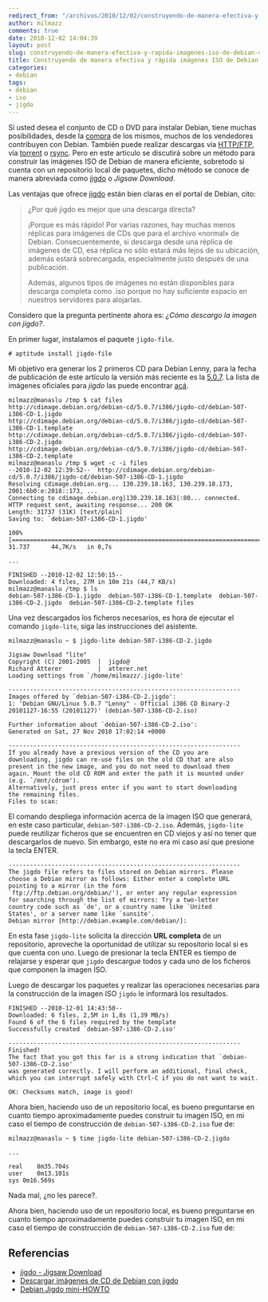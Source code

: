 ```yaml
---
redirect_from: "/archivos/2010/12/02/construyendo-de-manera-efectiva-y-rapida-imagenes-iso-de-debian-con-jigdo/"
author: milmazz
comments: true
date: 2010-12-02 14:04:39
layout: post
slug: construyendo-de-manera-efectiva-y-rapida-imagenes-iso-de-debian-con-jigdo
title: Construyendo de manera efectiva y rápida imágenes ISO de Debian con jigdo
categories:
- debian
tags:
- debian
- iso
- jigdo
---
```


Si usted desea el conjunto de CD o DVD para instalar Debian, tiene muchas
posibilidades, desde la [compra](http://www.debian.org/CD/vendors/) de los
mismos, muchos de los vendedores contribuyen con Debian. También puede realizar
descargas vía [HTTP/FTP](http://www.debian.org/CD/http-ftp/), vía
[torrent](http://www.debian.org/CD/torrent-cd/) o
[rsync](http://www.debian.org/CD/mirroring/rsync-mirrors). Pero en este artículo
se discutirá sobre un método para construir las imágenes ISO de Debian de manera
eficiente, sobretodo si cuenta con un repositorio local de paquetes, dicho
método se conoce de manera abreviada como [jigdo](http://atterer.org/jigdo/) o
_Jigsaw Download_.

Las ventajas que ofrece [jigdo](http://www.debian.org/CD/jigdo-cd/) están bien
claras en el portal de Debian, cito:

> ¿Por qué jigdo es mejor que una descarga directa?
>
>¡Porque es más rápido! Por varias razones, hay muchas menos réplicas para
>imágenes de CDs que para el archivo «normal» de Debian. Consecuentemente, si
>descarga desde una réplica de imágenes de CD, esa réplica no sólo estará más
>lejos de su ubicación, además estará sobrecargada, especialmente justo después
>de una publicación.
>
>Además, algunos tipos de imágenes no están disponibles para descarga completa
>como .iso porque no hay suficiente espacio en nuestros servidores para
>alojarlas.

Considero que la pregunta pertinente ahora es: _¿Cómo descargo la imagen con
jigdo?_.

En primer lugar, instalamos el paquete `jigdo-file`.

	# aptitude install jigdo-file

Mi objetivo era generar los 2 primeros CD para Debian Lenny, para la fecha de
publicación de este artículo la versión más reciente es la
[5.0.7](http://www.debian.org/News/2010/20101127). La lista de imágenes
oficiales para _jigdo_ las puede encontrar
[acá](http://www.debian.org/CD/jigdo-cd/#which).

	milmazz@manaslu /tmp $ cat files
	http://cdimage.debian.org/debian-cd/5.0.7/i386/jigdo-cd/debian-507-i386-CD-1.jigdo
	http://cdimage.debian.org/debian-cd/5.0.7/i386/jigdo-cd/debian-507-i386-CD-1.template
	http://cdimage.debian.org/debian-cd/5.0.7/i386/jigdo-cd/debian-507-i386-CD-2.jigdo
	http://cdimage.debian.org/debian-cd/5.0.7/i386/jigdo-cd/debian-507-i386-CD-2.template
	milmazz@manaslu /tmp $ wget -c -i files
	--2010-12-02 12:39:52--  http://cdimage.debian.org/debian-cd/5.0.7/i386/jigdo-cd/debian-507-i386-CD-1.jigdo
	Resolving cdimage.debian.org... 130.239.18.163, 130.239.18.173, 2001:6b0:e:2018::173, ...
	Connecting to cdimage.debian.org|130.239.18.163|:80... connected.
	HTTP request sent, awaiting response... 200 OK
	Length: 31737 (31K) [text/plain]
	Saving to: `debian-507-i386-CD-1.jigdo'

	100%[===================================================================================================================>] 31.737      44,7K/s   in 0,7s

	...

	FINISHED --2010-12-02 12:50:15--
	Downloaded: 4 files, 27M in 10m 21s (44,7 KB/s)
	milmazz@manaslu /tmp $ ls
	debian-507-i386-CD-1.jigdo  debian-507-i386-CD-1.template  debian-507-i386-CD-2.jigdo  debian-507-i386-CD-2.template files

Una vez descargados los ficheros necesarios, es hora de ejecutar el comando
`jigdo-lite`, siga las instrucciones del asistente.

	milmazz@manaslu ~ $ jigdo-lite debian-507-i386-CD-2.jigdo

	Jigsaw Download "lite"
	Copyright (C) 2001-2005  |  jigdo@
	Richard Atterer          |  atterer.net
	Loading settings from `/home/milmazz/.jigdo-lite'

	-----------------------------------------------------------------
	Images offered by `debian-507-i386-CD-2.jigdo':
	1: 'Debian GNU/Linux 5.0.7 "Lenny" - Official i386 CD Binary-2 20101127-16:55 (20101127)' (debian-507-i386-CD-2.iso)

	Further information about `debian-507-i386-CD-2.iso':
	Generated on Sat, 27 Nov 2010 17:02:14 +0000

	-----------------------------------------------------------------
	If you already have a previous version of the CD you are
	downloading, jigdo can re-use files on the old CD that are also
	present in the new image, and you do not need to download them
	again. Mount the old CD ROM and enter the path it is mounted under
	(e.g. `/mnt/cdrom').
	Alternatively, just press enter if you want to start downloading
	the remaining files.
	Files to scan:

El comando despliega información acerca de la imagen ISO que generará, en este
caso particular, `debian-507-i386-CD-2.iso`. Además, `jigdo-lite` puede
reutilizar ficheros que se encuentren en CD viejos y así no tener que
descargarlos de nuevo. Sin embargo, este no era mi caso así que presione la
tecla ENTER.

	-----------------------------------------------------------------
	The jigdo file refers to files stored on Debian mirrors. Please
	choose a Debian mirror as follows: Either enter a complete URL
	pointing to a mirror (in the form
	`ftp://ftp.debian.org/debian/'), or enter any regular expression
	for searching through the list of mirrors: Try a two-letter
	country code such as `de', or a country name like `United
	States', or a server name like `sunsite'.
	Debian mirror [http://debian.example.com/debian/]:

En esta fase `jigdo-lite` solicita la dirección **URL completa** de un
repositorio, aproveche la oportunidad de utilizar su repositorio local si es que
cuenta con uno. Luego de presionar la tecla ENTER es tiempo de relajarse y
esperar que `jigdo` descargue todos y cada uno de los ficheros que componen la
imagen ISO.

Luego de descargar los paquetes y realizar las operaciones necesarias para la
construcción de la imagen ISO `jigdo` le informará los resultados.

	FINISHED --2010-12-01 14:43:50--
	Downloaded: 6 files, 2,5M in 1,8s (1,39 MB/s)
	Found 6 of the 6 files required by the template
	Successfully created `debian-507-i386-CD-2.iso'

	-----------------------------------------------------------------
	Finished!
	The fact that you got this far is a strong indication that `debian-507-i386-CD-2.iso'
	was generated correctly. I will perform an additional, final check,
	which you can interrupt safely with Ctrl-C if you do not want to wait.

	OK: Checksums match, image is good!

Ahora bien, haciendo uso de un repositorio local, es bueno preguntarse en cuanto
tiempo aproximadamente puedes construir tu imagen ISO, en mi caso el tiempo de
construcción de `debian-507-i386-CD-2.iso` fue de:

	milmazz@manaslu ~ $ time jigdo-lite debian-507-i386-CD-2.jigdo

	...

	real	8m35.704s
	user	0m13.101s
	sys	0m16.569s

Nada mal, ¿no les parece?.

Ahora bien, haciendo uso de un repositorio local, es bueno preguntarse en cuanto
tiempo aproximadamente puedes construir tu imagen ISO, en mi caso el tiempo de
construcción de `debian-507-i386-CD-2.iso` fue de:

## Referencias

  * [jigdo - Jigsaw Download](http://atterer.org/jigdo)
  * [Descargar imágenes de CD de Debian con jigdo](http://www.debian.org/CD/jigdo-cd/)
  * [Debian Jigdo mini-HOWTO](http://atterer.org/jigdo/debian-jigdo-mini-howto)
